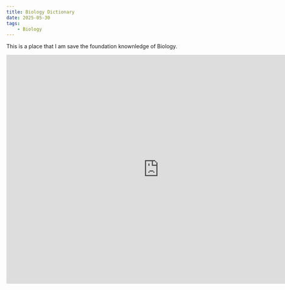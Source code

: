 ```yaml
---
title: Biology Dictionary
date: 2025-05-30
tags: 
    - Biology
---
```

This is a place that I am save the foundation knownledge of Biology.
<iframe src="https://1drv.ms/b/c/6175e299f0c40ce5/IQTCVN1vBy8nSbgy1wgabCKmAWFXoF5ElJtM7OMwe7CJtGQ" width="800" height="600" frameborder="0" scrolling="yes"></iframe>